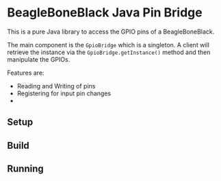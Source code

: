# BeagleBoneBlack Java Pin Bridge
This is a pure Java library to access the GPIO pins of a BeagleBoneBlack.

The main component is the `GpioBridge` which is a singleton. A client will retrieve the instance via the `GpioBridge.getInstance()` method and then manipulate the GPIOs.

Features are:
* Reading and Writing of pins
* Registering for input pin changes
* 


## Setup


## Build

## Running

